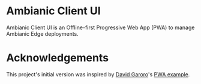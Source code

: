 
# Ambianic Client UI

Ambianic Client UI is an Offline-first Progressive Web App (PWA) to manage Ambianic Edge deployments.


# Acknowledgements

This project's initial version was inspired by
[David Garoro](https://github.com/davidgaroro)'s [PWA example](https://github.com/davidgaroro/vuetify-todo-pwa).
